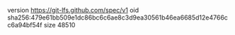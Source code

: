 version https://git-lfs.github.com/spec/v1
oid sha256:479e61bb509e1dc86bc6c6ae8c3d9ea30561b46ea6685d12e4766cc6a94bf54f
size 48510
